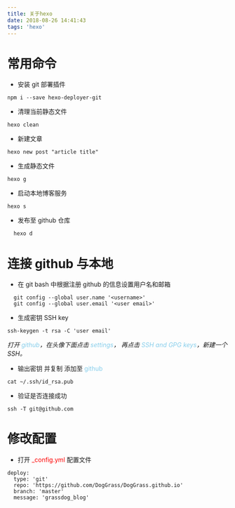 ```yaml
---
title: 关于hexo
date: 2018-08-26 14:41:43
tags: 'hexo'
---
```


# 常用命令

- 安装 git 部署插件

```[node]
npm i --save hexo-deployer-git
```

- 清理当前静态文件

```[node]
hexo clean
```

- 新建文章

```[node]
hexo new post "article title"
```

- 生成静态文件

```[node]
hexo g
```

- 启动本地博客服务

```[node]
hexo s
```

- 发布至 github 仓库

```[node]
  hexo d
```

<!--more-->

# 连接 github 与本地

- 在 git bash 中根据注册 github 的信息设置用户名和邮箱

```[git]
  git config --global user.name '<username>'
  git config --global user.email '<user email>'
```

- 生成密钥 SSH key

```
ssh-keygen -t rsa -C 'user email'
```

_打开 <font color=SkyBlue>github</font>，在头像下面点击 <font color=SkyBlue>settings</font>， 再点击 <font color=SkyBlue>SSH and GPG keys</font>，新建一个 SSH。_

- 输出密钥 并复制 添加至 <font color=SkyBlue>github</font>

```
cat ~/.ssh/id_rsa.pub
```

- 验证是否连接成功

```
ssh -T git@github.com
```

# 修改配置

- 打开 <font color=red>\_config.yml</font> 配置文件

```[node]
deploy:
  type: 'git'
  repo: 'https://github.com/DogGrass/DogGrass.github.io'
  branch: 'master'
  message: 'grassdog_blog'

```
